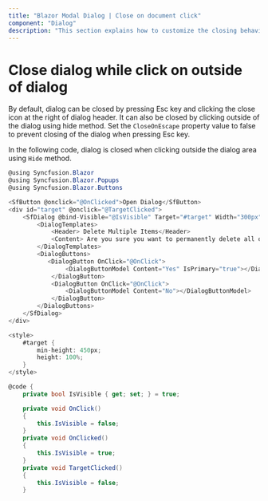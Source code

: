 ```yaml
---
title: "Blazor Modal Dialog | Close on document click"
component: "Dialog"
description: "This section explains how to customize the closing behavior of Blazor Modal Dialog such as close it while clicking on the document."
---
```


# Close dialog while click on outside of dialog

By default, dialog can be closed by pressing Esc key and clicking the close icon at the right of dialog header. It can also be closed by clicking outside of the dialog using hide method.
Set the `CloseOnEscape` property value to false to prevent closing of the dialog when pressing Esc key.

In the following code, dialog is closed when clicking outside the dialog area using `Hide` method.

```csharp
@using Syncfusion.Blazor
@using Syncfusion.Blazor.Popups
@using Syncfusion.Blazor.Buttons

<SfButton @onclick="@OnClicked">Open Dialog</SfButton>
<div id="target" @onclick="@TargetClicked">
    <SfDialog @bind-Visible="@IsVisible" Target="#target" Width="300px" ShowCloseIcon="true" CloseOnEscape="false">
        <DialogTemplates>
            <Header> Delete Multiple Items</Header>
            <Content> Are you sure you want to permanently delete all of these items? </Content>
        </DialogTemplates>
        <DialogButtons>
           <DialogButton OnClick="@OnClick">
                <DialogButtonModel Content="Yes" IsPrimary="true"></DialogButtonModel>
            </DialogButton>
            <DialogButton OnClick="@OnClick">
                <DialogButtonModel Content="No"></DialogButtonModel>
            </DialogButton>
        </DialogButtons>
    </SfDialog>
</div>

<style>
    #target {
        min-height: 450px;
        height: 100%;
    }
</style>

@code {
    private bool IsVisible { get; set; } = true;

    private void OnClick()
    {
        this.IsVisible = false;
    }
    private void OnClicked()
    {
        this.IsVisible = true;
    }
    private void TargetClicked()
    {
        this.IsVisible = false;
    }

```